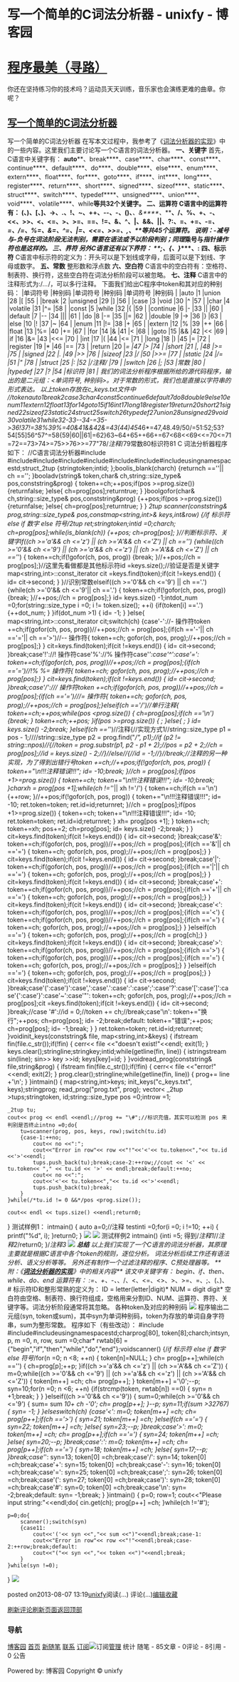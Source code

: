 
# 写一个简单的C词法分析器 - unixfy - 博客园
# [程序最美（寻路）](https://www.cnblogs.com/unixfy/)
你还在坚持练习你的技术吗？运动员天天训练，音乐家也会演练更难的曲章。你呢？
## [写一个简单的C词法分析器](https://www.cnblogs.com/unixfy/p/3242917.html)
写一个简单的C词法分析器
在写本文过程中，我参考了《[词法分析器的实现](http://www.cnblogs.com/yanlingyin/archive/2012/04/17/2451717.html)》中的一些内容。这里我们主要讨论写一个C语言的词法分析器。
**一、关键字**
首先，C语言中关键字有：
**auto****、break****、case****、char****、const****、continue****、default****、do****、double****、else****、enum****、extern****、float****、for****、goto****、if****、int****、long****、register****、return****、short****、signed****、sizeof****、static****、struct****、switch****、typedef****、unsigned****、union****、void****、volatile****、while**等共32个关键字。
**二、运算符**
C语言中的运算符有：
**(****、)****、[****、]****、->****、.****、!****、~****、++****、--****、-****、()****、*****、&****、*****、/****、%****、+****、-****、<<****、>>****、<****、<=****、>****、>=****、==****、!=****、&****、^****、|****、&&****、||****、?:****、=****、+=****、-=****、*=****、/=****、%=****、&=****、^=****、|=****、<<=****、>>=****、,****、**等共45个运算符。
说明：-减号与-负号在词法阶段无法判别，需要在语法或予以阶段判别；同理*乘号与*指针操作符也是这样的。
**三、界符**
另外C语言还有以下界符：
**;****、{****、}****、:**
**四、标示符**
C语言中标示符的定义为：开头可以是下划线或字母，后面可以是下划线、字母或数字。
**五、常数**
整形数和浮点数
**六、空白符**
C语言中的空白符有：空格符、制表符、换行符，这些空白符在词法分析阶段可以被忽略。
**七、注释**
C语言中的注释形式为:/*…*/，可以多行注释。
下面我们给出C程序中token和其对应的种别码：
|单词符号
|种别码
|单词符号
|种别码
|单词符号
|种别码
|
|auto
|1
|union
|28
|[
|55
|
|break
|2
|unsigned
|29
|]
|56
|
|case
|3
|void
|30
|^
|57
|
|char
|4
|volatile
|31
|^=
|58
|
|const
|5
|while
|32
|{
|59
|
|continue
|6
|-
|33
||
|60
|
|default
|7
|--
|34
|||
|61
|
|do
|8
|-=
|35
||=
|62
|
|double
|9
|->
|36
|}
|63
|
|else
|10
|!
|37
|~
|64
|
|enum
|11
|!=
|38
|+
|65
|
|extern
|12
|%
|39
|++
|66
|
|float
|13
|%=
|40
|+=
|67
|
|for
|14
|&
|41
|<
|68
|
|goto
|15
|&&
|42
|<<
|69
|
|if
|16
|&=
|43
|<<=
|70
|
|int
|17
|(
|44
|<=
|71
|
|long
|18
|)
|45
|=
|72
|
|register
|19
|*
|46
|==
|73
|
|return
|20
|*=
|47
|>
|74
|
|short
|21
|,
|48
|>=
|75
|
|signed
|22
|.
|49
|>>
|76
|
|sizeof
|23
|/
|50
|>>=
|77
|
|static
|24
|/=
|51
|"
|78
|
|struct
|25
|:
|52
|/*注释*/
|79
|
|switch
|26
|;
|53
|常数
|80
|
|typedef
|27
|?
|54
|标识符
|81
|
我们的词法分析程序根据所给的源代码程序，输出的是二元组：<单词符号, 种别码>。对于常数的形式，我们也是直接以字符串的形式表达。
以上token存放在c_keys.txt文件中
//tokenauto1break2case3char4const5continue6default7do8double9else10enum11extern12float13for14goto15if16int17long18register19return20short21signed22sizeof23static24struct25switch26typedef27union28unsigned29void30volatile31while32-33--34-=35->36!37!=38%39%=40&41&&42&=43(44)45*46*=47,48.49/50/=51:52;53?54[55]56^57^=58{59|60||61|=62}63~64+65++66+=67<68<<69<<=70<=71=72==73>74>=75>>76>>=77"78/*注释*/79常数80标识符81
C 词法分析器程序如下：
//C语言词法分析器\#include <cstdio>\#include<cstring>\#include<iostream>\#include<map>\#include<string>\#include<fstream>\#include<sstream>\#include<vector>usingnamespacestd;struct_2tup
{stringtoken;intid;
};boolis_blank(charch)
{returnch ==''|| ch =='';
}booladv(string& token,char& ch,string::size_type& pos,conststring&prog)
{
    token+=ch;++pos;if(pos >=prog.size())
    {returnfalse;
    }else{
        ch=prog[pos];returntrue;
    }
}boolgofor(char& ch,string::size_type& pos,conststring&prog)
{++pos;if(pos >=prog.size())
    {returnfalse;
    }else{
        ch=prog[pos];returntrue;
    }
}
_2tup scanner(conststring& prog,string::size_type& pos,constmap<string,int>& keys,int&row)
{/*if
        标示符
    else if
        数字
    else
        符号*/_2tup ret;stringtoken;intid =0;charch;
    ch=prog[pos];while(is_blank(ch))
    {++pos;
        ch=prog[pos];
    }//判断标示符、关键字if((ch >='a'&& ch <='z') || (ch >='A'&& ch <='Z') || ch =='_')
    {while((ch >='0'&& ch <='9') || (ch >='a'&& ch <='z') || (ch >='A'&& ch <='Z') || ch =='_')
        {
            token+=ch;if(!gofor(ch, pos, prog))
            {break;
            }//++pos;//ch = prog[pos];}//这里先看做都是其他标示符id =keys.size();//验证是否是关键字map<string,int>::const_iterator cit =keys.find(token);if(cit !=keys.end())
        {
            id= cit->second;
        }
    }//识别常数elseif((ch >='0'&& ch <='9') || ch =='.')
    {while(ch >='0'&& ch <='9'|| ch =='.')
        {
            token+=ch;if(!gofor(ch, pos, prog))
            {break;
            }//++pos;//ch = prog[pos];}
        id= keys.size() -1;intdot_num =0;for(string::size_type i =0; i != token.size(); ++i)
        {if(token[i] =='.')
            {++dot_num;
            }
        }if(dot_num >1)
        {
            id= -1;
        }
    }else{
        map<string,int>::const_iterator cit;switch(ch)
        {case'-'://- 操作符token +=ch;if(gofor(ch, pos, prog))//++pos;//ch = prog[pos];{if(ch =='-'|| ch =='='|| ch =='>')//-- 操作符{
                    token+=ch;
                    gofor(ch, pos, prog);//++pos;//ch = prog[pos];}
            }
            cit=keys.find(token);if(cit !=keys.end())
            {
                id= cit->second;
            }break;case'!'://! 操作符case'%'://% 操作符case'*':case'^':case'=':
            token+=ch;if(gofor(ch, pos, prog))//++pos;//ch = prog[pos];{if(ch =='=')//!% %= 操作符{
                    token+=ch;
                    gofor(ch, pos, prog);//++pos;//ch = prog[pos];}
            }
            cit=keys.find(token);if(cit !=keys.end())
            {
                id= cit->second;
            }break;case'/':/// 操作符token +=ch;if(gofor(ch, pos, prog))//++pos;//ch = prog[pos];{if(ch =='=')///= 操作符{
                    token+=ch;
                    gofor(ch, pos, prog);//++pos;//ch = prog[pos];}elseif(ch =='/')//单行注释{
                    token+=ch;++pos;while(pos <prog.size())
                    {
                        ch=prog[pos];if(ch =='\n')
                        {break;
                        }
                        token+=ch;++pos;
                    }if(pos >=prog.size())
                    {
                        ;
                    }else{
                        ;
                    }
                    id= keys.size() -2;break;
                }elseif(ch =='*')//注释{//实现方式1//string::size_type p1 = pos - 1;////string::size_type p2 = prog.find("*/", p1);//if (p2 != string::npos)//{//token = prog.substr(p1, p2 - p1 + 2);//pos = p2 + 2;//ch = prog[pos];//id = keys.size() - 2;//}//else//{//id = -1;//}//break;//注释的另一种实现，为了得到出错行号token +=ch;//++pos;if(!gofor(ch, pos, prog))
                    {
                        token+="\n!!!注释错误!!!";
                        id= -10;break;
                    }//ch = prog[pos];if(pos +1>=prog.size())
                    {
                        token+=ch;
                        token+="\n!!!注释错误!!!";
                        id= -10;break;
                    }charxh = prog[pos +1];while(ch !='*'|| xh !='/')
                    {
                        token+=ch;if(ch =='\n')
                        {++row;
                        }//++pos;if(!gofor(ch, pos, prog))
                        {
                            token+="\n!!!注释错误!!!";
                            id= -10;
                            ret.token=token;
                            ret.id=id;returnret;
                        }//ch = prog[pos];if(pos +1>=prog.size())
                        {
                            token+=ch;
                            token+="\n!!!注释错误!!!";
                            id= -10;
                            ret.token=token;
                            ret.id=id;returnret;
                        }
                        xh= prog[pos +1];
                    }
                    token+=ch;
                    token+=xh;
                    pos+=2;
                    ch=prog[pos];
                    id= keys.size() -2;break;
                }
            }
            cit=keys.find(token);if(cit !=keys.end())
            {
                id= cit->second;
            }break;case'&':
            token+=ch;if(gofor(ch, pos, prog))//++pos;//ch = prog[pos];{if(ch =='&'|| ch =='=')
                {
                    token+=ch;
                    gofor(ch, pos, prog);//++pos;//ch = prog[pos];}
            }
            cit=keys.find(token);if(cit !=keys.end())
            {
                id= cit->second;
            }break;case'|':
            token+=ch;if(gofor(ch, pos, prog))//++pos;//ch = prog[pos];{if(ch =='|'|| ch =='=')
                {
                    token+=ch;
                    gofor(ch, pos, prog);//++pos;//ch = prog[pos];}
            }
            cit=keys.find(token);if(cit !=keys.end())
            {
                id= cit->second;
            }break;case'+':
            token+=ch;if(gofor(ch, pos, prog))//++pos;//ch = prog[pos];{if(ch =='+'|| ch =='=')
                {
                    token+=ch;
                    gofor(ch, pos, prog);//++pos;//ch = prog[pos];}
            }
            cit=keys.find(token);if(cit !=keys.end())
            {
                id= cit->second;
            }break;case'<':
            token+=ch;if(gofor(ch, pos, prog))//++pos;//ch = prog[pos];{if(ch =='<')
                {
                    token+=ch;if(gofor(ch, pos, prog))//++pos;//ch = prog[pos];{if(ch =='=')
                        {
                            token+=ch;
                            gofor(ch, pos, prog);//++pos;//ch = prog[pos];}
                    }
                }elseif(ch =='=')
                {
                    token+=ch;
                    gofor(ch, pos, prog);//++pos;//ch = prog[ch];}
            }
            cit=keys.find(token);if(cit !=keys.end())
            {
                id= cit->second;
            }break;case'>':
            token+=ch;if(gofor(ch, pos, prog))//++pos;//ch = prog[pos];{if(ch =='>')
                {
                    token+=ch;if(gofor(ch, pos, prog))//++pos;//ch = prog[pos];{if(ch =='=')
                        {
                            token+=ch;
                            gofor(ch, pos, prog);//++pos;//ch = prog[pos];}
                    }
                }elseif(ch =='=')
                {
                    token+=ch;
                    gofor(ch, pos, prog);//++pos;//ch = prog[pos];}
            }
            cit=keys.find(token);if(cit !=keys.end())
            {
                id= cit->second;
            }break;case'(':case')':case',':case'.':case':':case';':case'?':case'[':case']':case'{':case'}':case'~':case'"':
            token+=ch;
            gofor(ch, pos, prog);//++pos;//ch = prog[pos];cit =keys.find(token);if(cit !=keys.end())
            {
                id= cit->second;
            }break;//case '\#'://id = 0;//token += ch;//break;case'\n':
            token+="换行";++pos;
            ch=prog[pos];
            id= -2;break;default:
            token+="错误";++pos;
            ch=prog[pos];
            id= -1;break;
        }
    }
    ret.token=token;
    ret.id=id;returnret;
}voidinit_keys(conststring& file, map<string,int>&keys)
{
    ifstream fin(file.c_str());if(!fin)
    {
        cerr<< file <<"doesn't exist!"<<endl;
        exit(1);
    }
    keys.clear();stringline;stringkey;intid;while(getline(fin, line))
    {
        istringstream sin(line);
        sin>> key >>id;
        keys[key]=id;
    }
}voidread_prog(conststring& file,string&prog)
{
    ifstream fin(file.c_str());if(!fin)
    {
        cerr<< file <<"error!"<<endl;
        exit(2);
    }
    prog.clear();stringline;while(getline(fin, line))
    {
        prog+= line +'\n';
    }
}intmain()
{
    map<string,int>keys;
    init_keys("c_keys.txt", keys);stringprog;
    read_prog("prog.txt", prog);
    vector< _2tup >tups;stringtoken, id;string::size_type pos =0;introw  =1;
    
    _2tup tu;
    cout<< prog << endl <<endl;//prog += "\#";//标识充值，其实可以检测 pos 来判别是否终止intno =0;do{
        tu=scanner(prog, pos, keys, row);switch(tu.id)
        {case-1:++no;
            cout<< no <<":";
            cout<<"Error in row"<< row <<"!"<<'<'<< tu.token<<","<< tu.id <<'>'<<endl;
            tups.push_back(tu);break;case-2:++row;//cout << '<' << tu.token<< "," << tu.id << '>' << endl;break;default:++no;
            cout<< no <<":";
            cout<<'<'<< tu.token<<","<< tu.id <<'>'<<endl;
            tups.push_back(tu);break;
        }        
    }while(/*tu.id != 0 &&*/pos <prog.size());
    
    cout<< endl << tups.size() <<endl;return0;
}
测试样例1：
intmain()
{
    auto a=0;//注释 testinti =0;for(i =0; i !=10; ++i)
    {
        printf("%d", i);
    }return0;
}
![](https://images0.cnblogs.com/blog/463570/201308/07131506-22c99b17f4ea4efebe09dd80ba8ab26f.jpg)
![](https://images0.cnblogs.com/blog/463570/201308/07131519-83f5756adef54b378d3383f49e924e0e.jpg)
测试样例2
intmain()
{inti =5;
    得到/*注释1*//*注
释2*/return0;
}/*注释3
![](https://images0.cnblogs.com/blog/463570/201308/07131605-0ab3e72d1d4e4a01968d08886fa68b2d.jpg)
**总结**
以上我们实现了一个C语言的词法分析器，其原理主要就是根据C语言中各个token的规则，逐位分析。
词法分析后续工作还有语法分析、语义分析等等。
另外还有制作一个过滤注释的程序、C预处理器等。
**附：《****[词法分析器的实现](http://www.cnblogs.com/yanlingyin/archive/2012/04/17/2451717.html)****》中的相关内容**
该文中关键字有：
begin、if、then、while、do、end
运算符有：
:=、+、-、*、/、<、<=、<>、>、>=、=、;、(、)、\#
标示符ID和整形常熟的定义为：
ID = letter(letter|digit)*
NUM = digit digit*
空白符由空格、制表符、换行符组成，空格用来分割ID、NUM、运算符、界符、关键字等。词法分析阶段通常将其忽略。
各种token及对应的种别码
![](https://images0.cnblogs.com/blog/463570/201308/07131643-4e917400418b4c5fb3d9524d5c05963c.jpg)
程序输出二元组(syn, token或sum)，其中syn为单词种别码，token为存放的单词自身字符串，sum为整形常数。
程序如下（有些改动）：
\#include <cstdio>\#include<cstring>\#include<iostream>usingnamespacestd;charprog[80], token[8];charch;intsyn, p, m =0, n, row, sum =0;char* rwtab[6] = {"begin","if","then","while","do","end"};voidscanner()
{/*if
        标示符
    else if
        数字
    else
        符号*/for(n =0; n <8; ++n)
    {
        token[n]=NULL;
    }
    ch= prog[p++];while(ch =='')
    {
        ch=prog[p];++p;
    }if((ch >='a'&& ch <='z') || (ch >='A'&& ch <='Z'))
    {
        m=0;while((ch >='0'&& ch <='9') || (ch >='a'&& ch <='z') || (ch >='A'&& ch <='Z'))
        {
            token[m++] =ch;
            ch= prog[p++];
        }
        token[m++] ='\0';--p;
        syn=10;for(n =0; n <6; ++n)
        {if(strcmp(token, rwtab[n]) ==0)
            {
                syn= n +1;break;
            }
        }
    }elseif((ch >='0'&& ch <='9'))
    {
        sum=0;while(ch >='0'&& ch <='9')
        {
            sum= sum *10+ ch -'0';
            ch= prog[p++];
        }--p;
        syn=11;if(sum >32767)
        {
            syn= -1;
        }
    }elseswitch(ch)
    {case'<':
        m=0;
        token[m++] =ch;
        ch= prog[p++];if(ch =='>')
        {
            syn=21;
            token[m++] =ch;
        }elseif(ch =='=')
        {
            syn=22;
            token[m++] =ch;
        }else{
            syn=23;--p;
        }break;case'>':
        m=0;
        token[m++] =ch;
        ch= prog[p++];if(ch =='=')
        {
            syn=24;
            token[m++] =ch;
        }else{
            syn=20;--p;
        }break;case':':
        m=0;
        token[m++] =ch;
        ch= prog[p++];if(ch =='=')
        {
            syn=18;
            token[m++] =ch;
        }else{
            syn=17;--p;
        }break;case'*':
        syn=13;
        token[0] =ch;break;case'/':
        syn=14;
        token[0] =ch;break;case'+':
        syn=15;
        token[0] =ch;break;case'-':
        syn=16;
        token[0] =ch;break;case'=':
        syn=25;
        token[0] =ch;break;case';':
        syn=26;
        token[0] =ch;break;case'(':
        syn=27;
        token[0] =ch;break;case')':
        syn=28;
        token[0] =ch;break;case'\#':
        syn=0;
        token[0] =ch;break;case'\n':
        syn= -2;break;default:
        syn= -1;break;
    }
}intmain()
{
    p=0;
    row=1;
    cout<<"Please input string:"<<endl;do{
        cin.get(ch);
        prog[p++] =ch;
    }while(ch !='\#');
    
    p=0;do{
        scanner();switch(syn)
        {case11:
            cout<<'('<< syn <<","<< sum <<")"<<endl;break;case-1:
            cout<<"Error in row"<< row <<"!"<<endl;break;case-2:++row;break;default:
            cout<<"("<< syn <<","<< token <<")"<<endl;break;
        }
    }while(syn !=0);
}
![](https://images0.cnblogs.com/blog/463570/201308/07131750-025b160379664235b3ccf40c55c98fe7.jpg)




posted on2013-08-07 13:19[unixfy](https://www.cnblogs.com/unixfy/)阅读(...) 评论(...)[编辑](https://i.cnblogs.com/EditPosts.aspx?postid=3242917)[收藏](#)


[刷新评论](javascript:void(0);)[刷新页面](#)[返回顶部](#top)







### 导航
[博客园](https://www.cnblogs.com/)
[首页](https://www.cnblogs.com/unixfy/)
[新随笔](https://i.cnblogs.com/EditPosts.aspx?opt=1)
[联系](https://msg.cnblogs.com/send/unixfy)
[订阅](https://www.cnblogs.com/unixfy/rss)![订阅](//www.cnblogs.com/images/xml.gif)[管理](https://i.cnblogs.com/)
统计
随笔 - 85文章 - 0评论 - 8引用 - 0
公告

Powered by:
博客园
Copyright © unixfy

